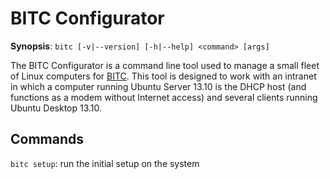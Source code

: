 BITC Configurator
=================

**Synopsis**: `bitc [-v|--version] [-h|--help] <command> [args]`


The BITC Configurator is a command line tool used to manage a small fleet of Linux computers for [BITC][]. This tool is designed to work with an intranet in which a computer running Ubuntu Server 13.10 is the DHCP host (and functions as a modem without Internet access) and several clients running Ubuntu Desktop 13.10.

## Commands
`bitc setup`: run the initial setup on the system

[BITC]: http://fixme.com